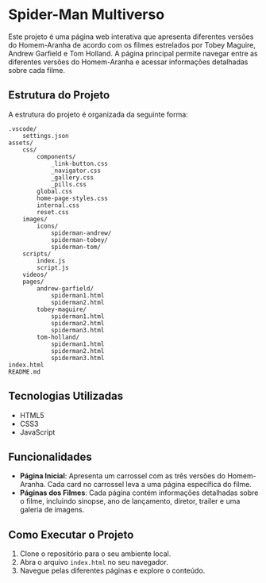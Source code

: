 # Spider-Man Multiverso

Este projeto é uma página web interativa que apresenta diferentes versões do Homem-Aranha de acordo com os filmes estrelados por Tobey Maguire, Andrew Garfield e Tom Holland. A página principal permite navegar entre as diferentes versões do Homem-Aranha e acessar informações detalhadas sobre cada filme.

## Estrutura do Projeto

A estrutura do projeto é organizada da seguinte forma:

```
.vscode/
    settings.json
assets/ 
    css/ 
        components/
			_link-button.css 
			_navigator.css 
			_gallery.css 
			_pills.css 
		global.css 
		home-page-styles.css 
		internal.css 
		reset.css 
	images/ 
		icons/ 
			spiderman-andrew/ 
			spiderman-tobey/ 
			spiderman-tom/ 
	scripts/ 
		index.js 
		script.js 
	videos/
	pages/ 
		andrew-garfield/ 
			spiderman1.html 
			spiderman2.html 
		tobey-maguire/ 
			spiderman1.html 
			spiderman2.html 
			spiderman3.html
		tom-holland/ 
			spiderman1.html 
			spiderman2.html 
			spiderman3.html
index.html 
README.md
```

## Tecnologias Utilizadas

- HTML5
- CSS3
- JavaScript

## Funcionalidades

- **Página Inicial**: Apresenta um carrossel com as três versões do Homem-Aranha. Cada card no carrossel leva a uma página específica do filme.
- **Páginas dos Filmes**: Cada página contém informações detalhadas sobre o filme, incluindo sinopse, ano de lançamento, diretor, trailer e uma galeria de imagens.

## Como Executar o Projeto

1. Clone o repositório para o seu ambiente local.
2. Abra o arquivo `index.html` no seu navegador.
3. Navegue pelas diferentes páginas e explore o conteúdo.